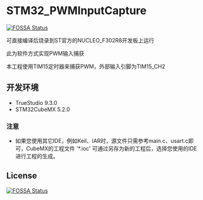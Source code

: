 # STM32_PWMInputCapture
[![FOSSA Status](https://app.fossa.io/api/projects/git%2Bgithub.com%2FSummerFalls%2FSTM32_PWMInputCapture.svg?type=shield)](https://app.fossa.io/projects/git%2Bgithub.com%2FSummerFalls%2FSTM32_PWMInputCapture?ref=badge_shield)

 可直接编译后烧录到ST官方的NUCLEO_F302R8开发板上运行
 
 此为软件方式实现PWM输入捕获
 
 本工程使用TIM15定时器来捕获PWM，外部输入引脚为TIM15_CH2
 
 ## 开发环境
 - TrueStudio 9.3.0
 - STM32CubeMX 5.2.0

 ### 注意
 - 如果您使用其它IDE，例如Keil、IAR时，源文件只需参考main.c、usart.c即可，CubeMX的工程文件 '\*.ioc' 可通过另存为新的工程后，选择您使用的IDE进行工程的生成。
 


## License
[![FOSSA Status](https://app.fossa.io/api/projects/git%2Bgithub.com%2FSummerFalls%2FSTM32_PWMInputCapture.svg?type=large)](https://app.fossa.io/projects/git%2Bgithub.com%2FSummerFalls%2FSTM32_PWMInputCapture?ref=badge_large)